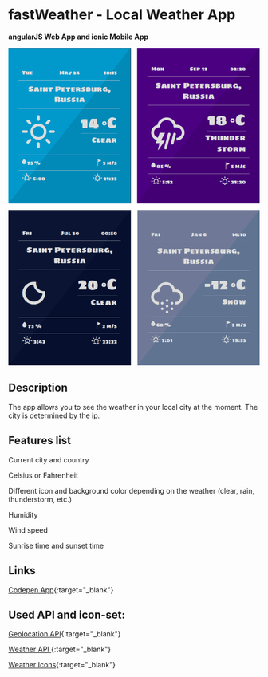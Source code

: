 # fastWeather - Local Weather App

**angularJS Web App and ionic Mobile App**

![fastWeather-screenshots](https://raw.githubusercontent.com/max-severin/fastWeather/master/screenshots/all.png)

## Description
The app allows you to see the weather in your local city at the moment. The city is determined by the ip.

## Features list
Current city and country

Celsius or Fahrenheit

Different icon and background color depending on the weather (clear, rain, thunderstorm, etc.)

Humidity

Wind speed

Sunrise time and sunset time

## Links
[Codepen App](http://codepen.io/max-severin/full/pbbvgW/){:target="_blank"}

## Used API and icon-set:
[Geolocation API](http://ip-api.com/){:target="_blank"}

[Weather API ](http://openweathermap.org/api/){:target="_blank"}

[Weather Icons](https://erikflowers.github.io/weather-icons/){:target="_blank"}